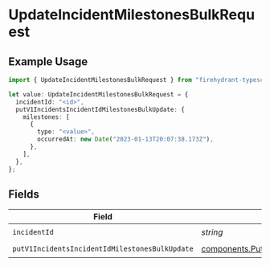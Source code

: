# UpdateIncidentMilestonesBulkRequest

## Example Usage

```typescript
import { UpdateIncidentMilestonesBulkRequest } from "firehydrant-typescript-sdk/models/operations";

let value: UpdateIncidentMilestonesBulkRequest = {
  incidentId: "<id>",
  putV1IncidentsIncidentIdMilestonesBulkUpdate: {
    milestones: [
      {
        type: "<value>",
        occurredAt: new Date("2023-01-13T20:07:38.173Z"),
      },
    ],
  },
};
```

## Fields

| Field                                                                                                                              | Type                                                                                                                               | Required                                                                                                                           | Description                                                                                                                        |
| ---------------------------------------------------------------------------------------------------------------------------------- | ---------------------------------------------------------------------------------------------------------------------------------- | ---------------------------------------------------------------------------------------------------------------------------------- | ---------------------------------------------------------------------------------------------------------------------------------- |
| `incidentId`                                                                                                                       | *string*                                                                                                                           | :heavy_check_mark:                                                                                                                 | N/A                                                                                                                                |
| `putV1IncidentsIncidentIdMilestonesBulkUpdate`                                                                                     | [components.PutV1IncidentsIncidentIdMilestonesBulkUpdate](../../models/components/putv1incidentsincidentidmilestonesbulkupdate.md) | :heavy_check_mark:                                                                                                                 | N/A                                                                                                                                |